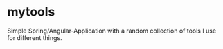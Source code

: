 # mytools
Simple Spring/Angular-Application with a random collection of tools I use for different things.
